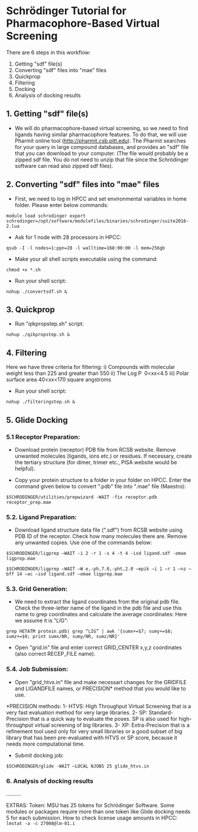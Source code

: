 # Schrödinger Tutorial for Pharmacophore-Based Virtual Screening
There are 6 steps in this workflow:

1. Getting "sdf" file(s)
2. Converting "sdf" files into "mae" files
3. Quickprop
4. Filtering
5. Docking
6. Analysis of docking results

## 1. Getting "sdf" file(s)
- We will do pharmacophore-based virtual screening, so we need to find ligands having similar pharmacophore features. To do that, we will use Pharmit online tool (http://pharmit.csb.pitt.edu). 
The Pharmit searches for your query in large compound databases, and provides an "sdf" file that you can download to your computer. (The file would probably be a zipped sdf file. You do not need to unzip that file since the Schrödinger software can read also zipped sdf files).

## 2. Converting "sdf" files into "mae" files
- First, we need to log in HPCC and set environmental variables in home folder. Please enter below commands:

`module load schrodinger
export schrodinger=/opt/software/modulefiles/binaries/schrodinger/suite2016-2.lua`

- Ask for 1 node with 28 processors in HPCC:

`qsub -I -l nodes=1:ppn=28 -l walltime=168:00:00 -l mem=256gb`

- Make your all shell scripts executable using the command: 

`chmod +x *.sh`

- Run your shell script:

`nohup ./convertsdf.sh &` 

## 3. Quickprop

- Run "qikpropstep.sh" script:

`nohup ./qikpropstep.sh &` 

## 4. Filtering

Here we have three criteria for filtering:
i)   Compounds with molecular weight less than 225 and greater than 550
ii)  The Log P  0<xx<4.5
iii) Polar surface area 40<xx<170 square angstroms

- Run your shell script:

`nohup ./filteringstep.sh &` 

## 5. Glide Docking 
### 5.1 Receptor Preparation:

- Download protein (receptor) PDB file from RCSB website. Remove unwanted molecules (ligands, ions etc.) or residues. If necessary, create the tertiary structure (for dimer, trimer etc., PISA website would be helpful). 

- Copy your protein structure to a folder in your folder on HPCC. Enter the command given below to convert ".pdb" file into ".mae" file (Maestro):

`$SCHRODINGER/utilities/prepwizard -WAIT -fix receptor.pdb receptor_prep.mae`  


### 5.2. Ligand Preparation:

- Download ligand structure data file (".sdf") from RCSB website using PDB ID of the receptor. Check how many molecules there are. Remove any unwanted copies. Use one of the commands below: 

`$SCHRODINGER/ligprep –WAIT -i 2 -r 1 -s 4 -t 4 -isd ligand.sdf -omae ligprep.mae`

`$SCHRODINGER/ligprep –WAIT –W e,-ph,7.0,-pht,2.0 –epik –i 1 –r 1 –nz –bff 14 –ac –isd ligand.sdf –omae ligprep.mae`


### 5.3. Grid Generation:

- We need to extract the ligand coordinates from the original pdb file. Check the three-letter name of the ligand in the pdb file and use this name to grep coordinates and calculate the average coordinates: Here we assume it is "LIG":

`grep HETATM protein.pdb| grep “LIG” | awk '{sumx+=$7; sumy+=$8; sumz+=$9; print sumx/NR, sumy/NR, sumz/NR}'` 

- Open "grid.in" file and enter correct GRID_CENTER x,y,z coordinates (also correct RECEP_FILE name).

### 5.4. Job Submission:

- Open "grid_htvs.in" file and make  necessart changes for the GRIDFILE and LIGANDFILE names, or PRECISION* method that you would like to use.

*PRECISION methods:
1- HTVS: High Throughput Virtual Screening that is a very fast evaluation method for very large libraries.
2- SP: Standard-Precision that is a quick way to evaluate the poses. SP is also used for high-throughput virtual screening of big libraries.
3- XP: Extra-Precision that is a refinement tool used only for very small libraries or a good subset of big library that has been pre-evaluated with HTVS or SP score, because it needs more computational time.

- Submit docking job:

`$SCHRODINGER/glide -WAIT —LOCAL NJOBS 25 glide_htvs.in`

### 6. Analysis of docking results

..........

EXTRAS:
Token: MSU has 25 tokens for Schrödinger Software. Some modules or packages require more than one token like Glide docking needs 5 for each submission.
How to check license usage amounts in HPCC: `lmstat -a -c 27008@lm-01.i`


